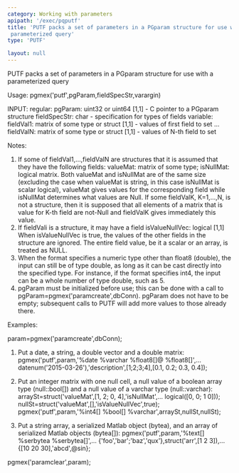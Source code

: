 ```yaml
---
category: Working with parameters
apipath: '/exec/pqputf'
title: 'PUTF packs a set of parameters in a PGparam structure for use with a
 parameterized query'
type: 'PUTF'

layout: null
---
```


 PUTF packs a set of parameters in a PGparam structure for use with a
 parameterized query

 Usage: pgmex('putf',pgParam,fieldSpecStr,varargin)

 INPUT:
   regular:
     pgParam: uint32 or uint64 [1,1] - C pointer to a PGparam structure
     fieldSpecStr: char - specification for types of fields
   variable:
     fieldVal1: matrix of some type or struct [1,1] - values of first
         field to set
     ...
     fieldValN: matrix of some type or struct [1,1] - values of N-th field
         to set

 Notes:
   1) If some of fieldVal1,...,fieldValN are structures that it is
     assumed that they have the following fields:
         valueMat: matrix of some type;
         isNullMat: logical matrix.
     Both valueMat and isNullMat are of the same size (excluding the case
     when valueMat is string, in this case isNullMat is scalar logical),
     valueMat gives values for the corresponding field while isNullMat
     determines what values are Null. If some fieldValK, K=1,...,N, is not
     a structure, then it is supposed that all elements of a matrix that
     is value for K-th field are not-Null and fieldValK gives immediately
     this value.
   2) If fieldVali is a structure, it may have a field
         isValueNullVec: logical [1,1]
     When isValueNullVec is true, the values of the other fields in the
     structure are ignored. The entire field value, be it a scalar or an
     array, is treated as NULL.
   3) When the format specifies a numeric type other than float8 (double),
     the input can still be of type double, as long as it can be cast
     directly into the specified type. For instance, if the format
     specifies int4, the input can be a whole number of type double, such
     as 5.
   4) pgParam must be initialized before use; this can be done with a
     call to pgParam=pgmex('paramcreate',dbConn). pgParam does not have to
     be empty; subsequent calls to PUTF will add more values to those
     already there.

 Examples:

 param=pgmex('paramcreate',dbConn);

 1. Put a date, a string, a double vector and a double matrix:
 pgmex('putf',param,'%date %varchar %float8[]@ %float8[]',...
     datenum('2015-03-26'),'description',[1;2;3;4],[0.1, 0.2; 0.3, 0.4]);

 2. Put an integer matrix with one null cell, a null value of a boolean
   array type (null::bool[]) and a null value of a varchar type
   (null::varchar):
 arraySt=struct('valueMat',[1, 2; 0, 4],'isNullMat',...
     logical([0, 0; 1 0]));
 nullSt=struct('valueMat',[],'isValueNullVec',true);
 pgmex('putf',param,'%int4[] %bool[] %varchar',arraySt,nullSt,nullSt);

 3. Put a string array, a serialized Matlab object (bytea), and an array
   of serialized Matlab objects (bytea[]):
 pgmex('putf',param,'%text[] %serbytea %serbytea[]',...
     {'foo','bar';'baz','qux'},struct('arr',[1 2 3]),...
     {[10 20 30],'abcd',@sin};

 pgmex('paramclear',param);